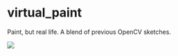 # virtual_paint
 
Paint, but real life. A blend of previous OpenCV sketches.

![](Screen-Recording-2020-08-05-at-3.gif)
